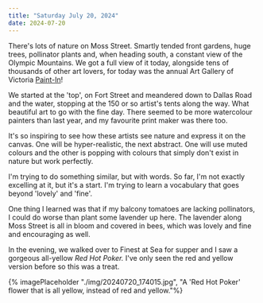 ```yaml
---
title: "Saturday July 20, 2024"
date: 2024-07-20
---
```

There's lots of nature on Moss Street.  Smartly tended front gardens, huge trees, pollinator plants and, when heading south, a constant view of the Olympic Mountains.  We got a full view of it today, alongside tens of thousands of other art lovers, for today was the annual Art Gallery of Victoria [Paint-In](https://aggv.ca/art-gallery-paint-in-2024/)!

We started at the 'top', on Fort Street and meandered down to Dallas Road and the water, stopping at the 150 or so artist's tents along the way.  What beautiful art to go with the fine day.  There seemed to be more watercolour painters than last year, and my favourite print maker was there too.  

It's so inspiring to see how these artists see nature and express it on the canvas. One will be hyper-realistic, the next abstract.  One will use muted colours and the other is popping with colours that simply don't exist in nature but work perfectly.

I'm trying to do something similar, but with words.  So far, I'm not exactly excelling at it, but it's a start.  I'm trying to learn a vocabulary that goes beyond 'lovely' and 'fine'.  

One thing I learned was that if my balcony tomatoes are lacking pollinators, I could do worse than plant some lavender up here.  The lavender along Moss Street is all in bloom and covered in bees, which was lovely and fine and encouraging as well.

In the evening, we walked over to Finest at Sea for supper and I saw a gorgeous all-yellow _Red Hot Poker._  I've only seen the red and yellow version before so this was a treat.

{% imagePlaceholder "./img/20240720_174015.jpg", "A 'Red Hot Poker' flower that is all yellow, instead of red and yellow."%}